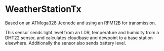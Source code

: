 WeatherStationTx
================

Based on an ATMega328 Jeenode and using an RFM12B for transmission.

This sensor sends light level from an LDR, temperature and humidity from a DHT22 sensor, and calculates cloudbase and dewpoint to a base station elsewhere.
Additionally the sensor also sends battery level.
